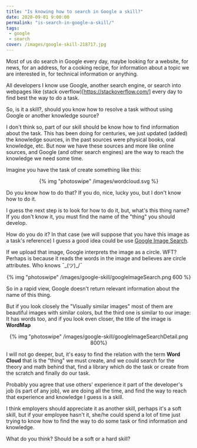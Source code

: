 ```yaml
---
title: "Is knowing how to search in Google a skill?"
date: 2020-09-01 9:00:00
permalink: "is-search-in-google-a-skill/"
tags: 
 - google
 - search
cover: /images/google-skill-218717.jpg
---
```

Most of us do search in Google every day, maybe looking for a website, for news, for an address, for a cooking recipe, for information about a topic we are interested in, for technical information or anything.

All developers I know use Google, another search engine, or search into webpages like (stack overflow)[https://stackoverflow.com/] every day to find best the way to do a task.
 
So, is it a skill?, should you know how to resolve a task without using Google or another knowledge source?

I don't think so, part of our skill should be know how to find information about the task. This has been doing for centuries, we just updated (added) the knowledge sources, in the past sources were physical books, oral knowledge, etc. But now we have these sources and more like online sources, and Google (and other search engines) are the way to reach the knowledge we need some time.

Imagine you have the task of create something like this:

<p align="center">
{% img "photoswipe" /images/wordcloud.svg %}
</p>

Do you know how to do that? If you do, nice, lucky you, but I don't know how to do it.

I guess the next step is to look for how to do it, but, what's this thing name? If you don't know it, you must find the name of the "thing" you should develop.

How do you do it? In that case (we will suppose that you have this image as a task's reference) I guess a good idea could be use [Google Image Search](https://www.google.es/imghp). 

If we upload that image, Google interprets the image as a circle. WFT?  Perhaps is because it reads the words in the image and believes are circle attributes. Who knows ¯\_(ツ)_/¯

<p align="center">
{% img "photoswipe" /images/google-skill/googleImageSearch.png 600 %}
</p>

So in a rapid view, Google doesn't return relevant information about the name of this thing.

But if you look closely the "Visually similar images" most of them are beautiful images with similar colors, but the third one is similar to our image: It has words too, and if you look even closer, the title of the image is **WordMap** 

<p align="center">
{% img "photoswipe" /images/google-skill/googleImageSearchDetail.png 800%}
</p>

I will not go deeper, but, it's easy to find the relation with the term **Word Cloud** that is the "thing" we must create, and we could search for the theory and math behind that, find a library which do the task or create from the scratch and finally do our task.

Probably you agree that use others' experience it part of the developer's job (is part of any job), we are doing all the time, and find the way to reach that experience and knowledge I guess is a skill. 

I think employers should appreciate it as another skill, perhaps it's a soft skill, but if your employee hasn't it, she/he could spend a lot of time just trying to know how to find the way to do some task or find information and knowledge. 

What do you think? Should be a soft or a hard skill?


 


